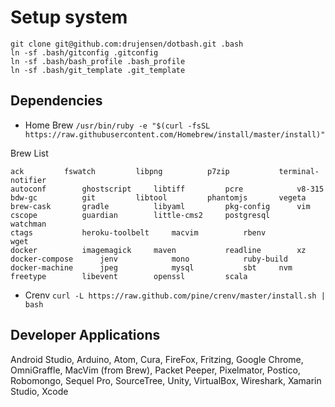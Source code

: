 # Setup system

```
git clone git@github.com:drujensen/dotbash.git .bash
ln -sf .bash/gitconfig .gitconfig
ln -sf .bash/bash_profile .bash_profile
ln -sf .bash/git_template .git_template
```

## Dependencies

- Home Brew `/usr/bin/ruby -e "$(curl -fsSL https://raw.githubusercontent.com/Homebrew/install/master/install)"`

Brew List
```
ack			fswatch			libpng			p7zip			terminal-notifier
autoconf		ghostscript		libtiff			pcre			v8-315
bdw-gc			git			libtool			phantomjs		vegeta
brew-cask		gradle			libyaml			pkg-config		vim
cscope			guardian		little-cms2		postgresql		watchman
ctags			heroku-toolbelt		macvim			rbenv			wget
docker			imagemagick		maven			readline		xz
docker-compose		jenv			mono			ruby-build
docker-machine		jpeg			mysql			sbt     nvm
freetype		libevent		openssl			scala
```
- Crenv `curl -L https://raw.github.com/pine/crenv/master/install.sh | bash`

## Developer Applications

Android Studio, Arduino, Atom, Cura, FireFox, Fritzing, Google Chrome, OmniGraffle, MacVim (from Brew), Packet Peeper, Pixelmator, Postico, Robomongo, Sequel Pro, SourceTree, Unity, VirtualBox, Wireshark, Xamarin Studio, Xcode
